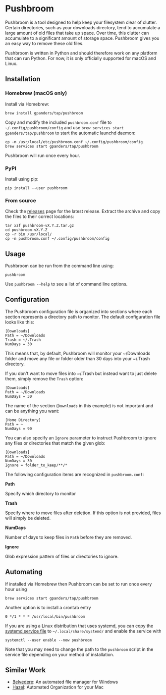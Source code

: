 # Pushbroom

Pushbroom is a tool designed to help keep your filesystem clear of clutter.
Certain directories, such as your downloads directory, tend to accumulate a
large amount of old files that take up space. Over time, this clutter can
accumulate to a significant amount of storage space. Pushbroom gives you an easy
way to remove these old files.

Pushbroom is written in Python and should therefore work on any platform that
can run Python. For now, it is only officially supported for macOS and Linux.

## Installation

### Homebrew (macOS only)

Install via Homebrew:

    brew install gpanders/tap/pushbroom

Copy and modify the included `pushbroom.conf` file to
`~/.config/pushbroom/config` and use `brew services start
gpanders/tap/pushbroom` to start the automatic launchd daemon:

    cp -n /usr/local/etc/pushbroom.conf ~/.config/pushbroom/config
    brew services start gpanders/tap/pushbroom

Pushbroom will run once every hour.

### PyPI

Install using pip:

    pip install --user pushbroom

### From source

Check the [releases](https://github.com/gpanders/pushbroom/releases) page for
the latest release. Extract the archive and copy the files to their correct
locations:

    tar xzf pushbroom-vX.Y.Z.tar.gz
    cd pushbroom-vX.Y.Z
    cp -r bin /usr/local/
    cp -n pushbroom.conf ~/.config/pushbroom/config

## Usage

Pushbroom can be run from the command line using:

    pushbroom

Use `pushbroom --help` to see a list of command line options.

## Configuration

The Pushbroom configuration file is organized into sections where each section
represents a directory path to monitor. The default configuration file looks
like this:

    [Downloads]
    Path = ~/Downloads
    Trash = ~/.Trash
    NumDays = 30

This means that, by default, Pushbroom will monitor your ~/Downloads folder and
move any file or folder older than 30 days into your ~/.Trash directory.

If you don't want to move files into ~/.Trash but instead want to just delete
them, simply remove the `Trash` option:

    [Downloads]
    Path = ~/Downloads
    NumDays = 30

The name of the section (`Downloads` in this example) is not important and can
be anything you want:

    [Home Directory]
    Path = ~
    NumDays = 90

You can also specify an `Ignore` parameter to instruct Pushbroom to ignore any
files or directories that match the given glob:

    [Downloads]
    Path = ~/Downloads
    NumDays = 30
    Ignore = folder_to_keep/**/*

The following configuration items are recognized in `pushbroom.conf`:

**Path**

Specify which directory to monitor

**Trash**

Specify where to move files after deletion. If this option is not provided,
files will simply be deleted.

**NumDays**

Number of days to keep files in `Path` before they are removed.

**Ignore**

Glob expression pattern of files or directories to ignore.

## Automating

If installed via Homebrew then Pushbroom can be set to run once every hour using

    brew services start gpanders/tap/pushbroom

Another option is to install a crontab entry

    0 */1 * * * /usr/local/bin/pushbroom

If you are using a Linux distribution that uses systemd, you can copy the
[systemd service
file](https://github.com/gpanders/pushbroom/blob/master/contrib/systemd/pushbroom.service)
to `~/.local/share/systemd/` and enable the service with

    systemctl --user enable --now pushbroom

Note that you may need to change the path to the `pushbroom` script in the
service file depending on your method of installation.

## Similar Work

- [Belvedere](https://github.com/mshorts/belvedere): An automated file manager
  for Windows
- [Hazel](https://www.noodlesoft.com/): Automated Organization for your Mac
